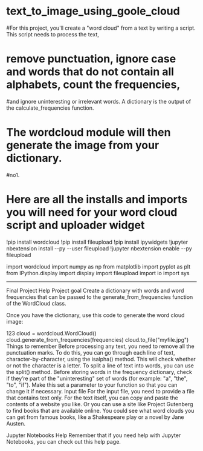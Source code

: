# text_to_image_using_goole_cloud

#For this project, you'll create a "word cloud" from a text by writing a script. This script needs to process the text,
# remove punctuation, ignore case and words that do not contain all alphabets, count the frequencies, 
#and ignore uninteresting or irrelevant words. A dictionary is the output of the calculate_frequencies function.
# The wordcloud module will then generate the image from your dictionary.

#no1.

# Here are all the installs and imports you will need for your word cloud script and uploader widget

!pip install wordcloud
!pip install fileupload
!pip install ipywidgets
!jupyter nbextension install --py --user fileupload
!jupyter nbextension enable --py fileupload

import wordcloud
import numpy as np
from matplotlib import pyplot as plt
from IPython.display import display
import fileupload
import io
import sys

-----------------------------------------------------------------------------------------------------------------

Final Project Help
Project goal 
Create a dictionary with words and word frequencies that can be passed to the generate_from_frequencies function of the WordCloud class.

Once you have the dictionary, use this code to generate the word cloud image:

123
cloud = wordcloud.WordCloud()
cloud.generate_from_frequencies(frequencies)
cloud.to_file("myfile.jpg")
Things to remember 
Before processing any text, you need to remove all the punctuation marks. To do this, you can go through each line of text, character-by-character, using the isalpha() method. This will check whether or not the character is a letter.
To split a line of text into words, you can use the split() method.
Before storing words in the frequency dictionary, check if they’re part of the "uninteresting" set of words (for example: "a", "the", "to", "if"). Make this set a parameter to your function so that you can change it if necessary.
Input file
For the input file, you need to provide a file that contains text only. For the text itself, you can copy and paste the contents of a website you like. Or you can use a site like Project Gutenberg to find books that are available online. You could see what word clouds you can get from famous books, like a Shakespeare play or a novel by Jane Austen.

Jupyter Notebooks Help
Remember that if you need help with Jupyter Notebooks, you can check out this help page.

